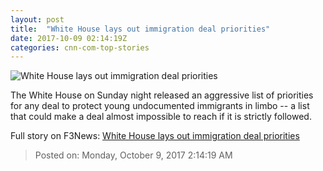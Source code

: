 ```yaml
---
layout: post
title:  "White House lays out immigration deal priorities"
date: 2017-10-09 02:14:19Z
categories: cnn-com-top-stories
---
```


![White House lays out immigration deal priorities](http://i2.cdn.cnn.com/cnnnext/dam/assets/170907121220-cnnee-daca-dreamers-protesters-super-tease.jpg)

The White House on Sunday night released an aggressive list of priorities for any deal to protect young undocumented immigrants in limbo -- a list that could make a deal almost impossible to reach if it is strictly followed.


Full story on F3News: [White House lays out immigration deal priorities](http://www.f3nws.com/n/mYdUvB)

> Posted on: Monday, October 9, 2017 2:14:19 AM
